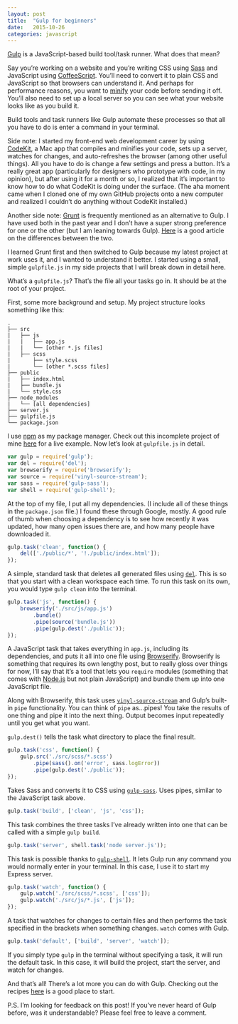 ```yaml
---
layout: post
title:  "Gulp for beginners"
date:   2015-10-26
categories: javascript
---
```


[Gulp](http://gulpjs.com) is a JavaScript-based build tool/task runner. What does that mean?

Say you’re working on a website and you’re writing CSS using [Sass](http://sass-lang.com) and JavaScript using [CoffeeScript](http://coffeescript.org). You’ll need to convert it to plain CSS and JavaScript so that browsers can understand it. And perhaps for performance reasons, you want to [minify](https://developers.google.com/speed/docs/insights/MinifyResources?hl=en) your code before sending it off. You’ll also need to set up a local server so you can see what your website looks like as you build it.

Build tools and task runners like Gulp automate these processes so that all you have to do is enter a command in your terminal.

Side note: I started my front-end web development career by using [CodeKit](https://incident57.com/codekit/), a Mac app that compiles and minifies your code, sets up a server, watches for changes, and auto-refreshes the browser (among other useful things). All you have to do is change a few settings and press a button. It’s a really great app (particularly for designers who prototype with code, in my opinion), but after using it for a month or so, I realized that it’s important to know how to do what CodeKit is doing under the surface. (The aha moment came when I cloned one of my own GitHub projects onto a new computer and realized I couldn’t do anything without CodeKit installed.)

Another side note: [Grunt](http://gruntjs.com) is frequently mentioned as an alternative to Gulp. I have used both in the past year and I don’t have a super strong preference for one or the other (but I am leaning towards Gulp). [Here](https://medium.com/@preslavrachev/gulp-vs-grunt-why-one-why-the-other-f5d3b398edc4#.4haswc244) is a good article on the differences between the two.

I learned Grunt first and then switched to Gulp because my latest project at work uses it, and I wanted to understand it better. I started using a small, simple `gulpfile.js` in my side projects that I will break down in detail here.

What’s a `gulpfile.js`? That’s the file all your tasks go in. It should be at the root of your project.

First, some more background and setup. My project structure looks something like this:

    .
    ├── src
    |   ├── js
    |   |   ├── app.js
    |   |   └── [other *.js files]
    |   ├── scss
    |       ├── style.scss
    |       └── [other *.scss files]
    ├── public
    |   ├── index.html
    |   ├── bundle.js
    |   └── style.css
    ├── node_modules 
    |   └── [all dependencies]
    ├── server.js
    ├── gulpfile.js
    └── package.json

I use [npm](https://www.npmjs.com) as my package manager. Check out this incomplete project of mine [here](https://github.com/chinaowl/next-caltrain) for a live example. Now let’s look at `gulpfile.js` in detail.

``` js
var gulp = require('gulp');
var del = require('del');
var browserify = require('browserify');
var source = require('vinyl-source-stream');
var sass = require('gulp-sass');
var shell = require('gulp-shell');
```

At the top of my file, I put all my dependencies. (I include all of these things in the `package.json` file.) I found these through Google, mostly. A good rule of thumb when choosing a dependency is to see how recently it was updated, how many open issues there are, and how many people have downloaded it.

``` js
gulp.task('clean', function() {
    del(['./public/*', '!./public/index.html']);
});
```

A simple, standard task that deletes all generated files using [`del`](https://www.npmjs.com/package/del).  This is so that you start with a clean workspace each time. To run this task on its own, you would type `gulp clean` into the terminal.

``` js
gulp.task('js', function() {
    browserify('./src/js/app.js')
        .bundle()
        .pipe(source('bundle.js'))
        .pipe(gulp.dest('./public'));
});
```

A JavaScript task that takes everything in `app.js`, including its dependencies, and puts it all into one file using [Browserify](http://browserify.org). Browserify is something that requires its own lengthy post, but to really gloss over things for now, I’ll say that it’s a tool that lets you `require` modules (something that comes with [Node.js](https://nodejs.org/en/) but not plain JavaScript) and bundle them up into one JavaScript file.

Along with Browserify, this task uses [`vinyl-source-stream`](https://www.npmjs.com/package/vinyl-source-stream) and Gulp’s built-in `pipe` functionality. You can think of `pipe` as…pipes! You take the results of one thing and pipe it into the next thing. Output becomes input repeatedly until you get what you want.

`gulp.dest()` tells the task what directory to place the final result.

``` js
gulp.task('css', function() {
    gulp.src('./src/scss/*.scss')
        .pipe(sass().on('error', sass.logError))
        .pipe(gulp.dest('./public'));
});
```
    
Takes Sass and converts it to CSS using [`gulp-sass`](https://www.npmjs.com/package/gulp-sass). Uses pipes, similar to the JavaScript task above.

``` js
gulp.task('build', ['clean', 'js', 'css']);
```

This task combines the three tasks I’ve already written into one that can be called with a simple `gulp build`.

``` js
gulp.task('server', shell.task('node server.js'));
```
    
This task is possible thanks to [`gulp-shell`](https://www.npmjs.com/package/gulp-shell). It lets Gulp run any command you would normally enter in your terminal. In this case, I use it to start my Express server.

``` js
gulp.task('watch', function() {
    gulp.watch('./src/scss/*.scss', ['css']);
    gulp.watch('./src/js/*.js', ['js']);
});
```
 
A task that watches for changes to certain files and then performs the task specified in the brackets when something changes. `watch` comes with Gulp.

``` js
gulp.task('default', ['build', 'server', 'watch']);
```
If you simply type `gulp` in the terminal without specifying a task, it will run the default task. In this case, it will build the project, start the server, and watch for changes.

And that’s all! There’s a lot more you can do with Gulp. Checking out the recipes [here](https://github.com/gulpjs/gulp/tree/master/docs/recipes) is a good place to start.

P.S. I’m looking for feedback on this post! If you’ve never heard of Gulp before, was it understandable? Please feel free to leave a comment.
